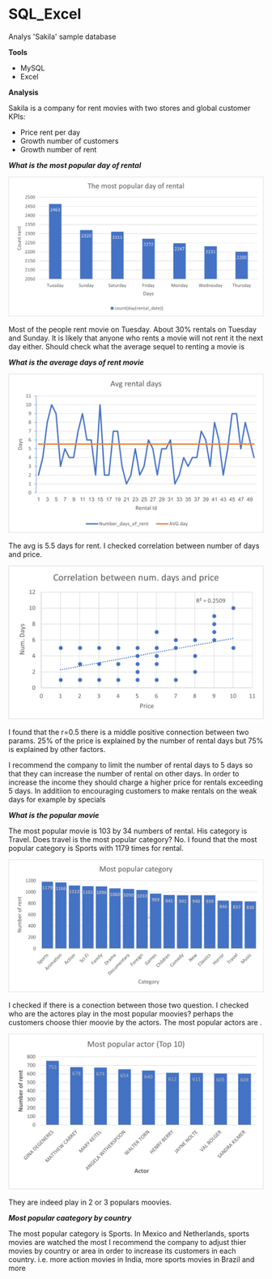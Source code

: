 # SQL_Excel

Analys 'Sakila' sample database 

**Tools**
- MySQL
- Excel

**Analysis**

Sakila is a company for rent movies with two stores and global customer
KPIs:
- Price rent per day
- Growth number of customers
- Growth number of rent

***What is the most popular day of rental***

![](https://github.com/ofirGit/SQL_Excel/blob/main/Chart1.png)

Most of the people rent movie on Tuesday. About 30% rentals on Tuesday and Sunday.
It is likely that anyone who rents a movie will not rent it the next day either. Should check what the average sequel to renting a movie is

***What is the average days of rent movie***

![](https://github.com/ofirGit/SQL_Excel/blob/main/Chart2.png)

The avg is 5.5 days for rent. I checked correlation between number of days and price.

![](https://github.com/ofirGit/SQL_Excel/blob/main/Chart2.1.png)

I found that the r=0.5 there is a middle positive connection between two params. 
25% of the price is explained by the number of rental days but 75% is explained by other factors.

I recommend the company to limit the number of rental days to 5 days so that they can increase the number of rental on other days. In order to increase the income they should charge a higher price for rentals exceeding 5 days. In additiion to encouraging customers to make rentals on the weak days for example by specials


***What is the popular movie***

The most popular movie is 103 by 34 numbers of rental. His category is Travel.
Does travel is the most popular category? No. I found that the most popular category is Sports with 1179 times for rental.

![](https://github.com/ofirGit/SQL_Excel/blob/main/Chart6.png)

I checked if there is a conection between those two question. I checked who are the actores play in the most popular moovies? perhaps
the customers choose thier moovie by the actors.
The most popular actors are . 

![](https://github.com/ofirGit/SQL_Excel/blob/main/Chart3.png)

They are indeed play in 2 or 3 populars moovies.


***Most popular caategory by country***

The most popular category is Sports. In Mexico and Netherlands, sports movies are watched the most
I recommend the company to adjust thier movies by country or area in order to increase its customers in each country. 
i.e. more action movies in India, more sports movies in Brazil and more


